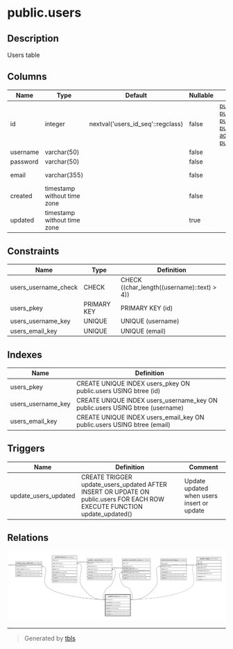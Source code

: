 # public.users

## Description

Users table

## Columns

| Name     | Type                        | Default                           | Nullable | Children                                                                                                                                                                                                                                        | Parents | Comment              |
| -------- | --------------------------- | --------------------------------- | -------- | ----------------------------------------------------------------------------------------------------------------------------------------------------------------------------------------------------------------------------------------------- | ------- | -------------------- |
| id       | integer                     | nextval('users_id_seq'::regclass) | false    | [public.user_options](public.user_options.md) [public.posts](public.posts.md) [public.comments](public.comments.md) [public.comment_stars](public.comment_stars.md) [administrator.blogs](administrator.blogs.md) [public.logs](public.logs.md) |         |                      |
| username | varchar(50)                 |                                   | false    |                                                                                                                                                                                                                                                 |         |                      |
| password | varchar(50)                 |                                   | false    |                                                                                                                                                                                                                                                 |         |                      |
| email    | varchar(355)                |                                   | false    |                                                                                                                                                                                                                                                 |         | ex. user@example.com |
| created  | timestamp without time zone |                                   | false    |                                                                                                                                                                                                                                                 |         |                      |
| updated  | timestamp without time zone |                                   | true     |                                                                                                                                                                                                                                                 |         |                      |

## Constraints

| Name                 | Type        | Definition                                  |
| -------------------- | ----------- | ------------------------------------------- |
| users_username_check | CHECK       | CHECK ((char_length((username)::text) > 4)) |
| users_pkey           | PRIMARY KEY | PRIMARY KEY (id)                            |
| users_username_key   | UNIQUE      | UNIQUE (username)                           |
| users_email_key      | UNIQUE      | UNIQUE (email)                              |

## Indexes

| Name               | Definition                                                                    |
| ------------------ | ----------------------------------------------------------------------------- |
| users_pkey         | CREATE UNIQUE INDEX users_pkey ON public.users USING btree (id)               |
| users_username_key | CREATE UNIQUE INDEX users_username_key ON public.users USING btree (username) |
| users_email_key    | CREATE UNIQUE INDEX users_email_key ON public.users USING btree (email)       |

## Triggers

| Name                 | Definition                                                                                                                | Comment                                    |
| -------------------- | ------------------------------------------------------------------------------------------------------------------------- | ------------------------------------------ |
| update_users_updated | CREATE TRIGGER update_users_updated AFTER INSERT OR UPDATE ON public.users FOR EACH ROW EXECUTE FUNCTION update_updated() | Update updated when users insert or update |

## Relations

![er](public.users.svg)

---

> Generated by [tbls](https://github.com/k1LoW/tbls)
